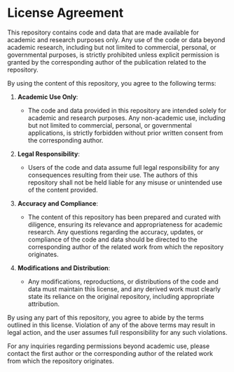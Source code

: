 # License Agreement

This repository contains code and data that are made available for academic and research purposes only. Any use of the code or data beyond academic research, including but not limited to commercial, personal, or governmental purposes, is strictly prohibited unless explicit permission is granted by the corresponding author of the publication related to the repository.

By using the content of this repository, you agree to the following terms:

1. **Academic Use Only**: 
   - The code and data provided in this repository are intended solely for academic and research purposes. Any non-academic use, including but not limited to commercial, personal, or governmental applications, is strictly forbidden without prior written consent from the corresponding author.

2. **Legal Responsibility**: 
   - Users of the code and data assume full legal responsibility for any consequences resulting from their use. The authors of this repository shall not be held liable for any misuse or unintended use of the content provided.

3. **Accuracy and Compliance**: 
   - The content of this repository has been prepared and curated with diligence, ensuring its relevance and appropriateness for academic research. Any questions regarding the accuracy, updates, or compliance of the code and data should be directed to the corresponding author of the related work from which the repository originates.

4. **Modifications and Distribution**: 
   - Any modifications, reproductions, or distributions of the code and data must maintain this license, and any derived work must clearly state its reliance on the original repository, including appropriate attribution.

By using any part of this repository, you agree to abide by the terms outlined in this license. Violation of any of the above terms may result in legal action, and the user assumes full responsibility for any such violations.

For any inquiries regarding permissions beyond academic use, please contact the first author or the corresponding author of the related work from which the repository originates.
